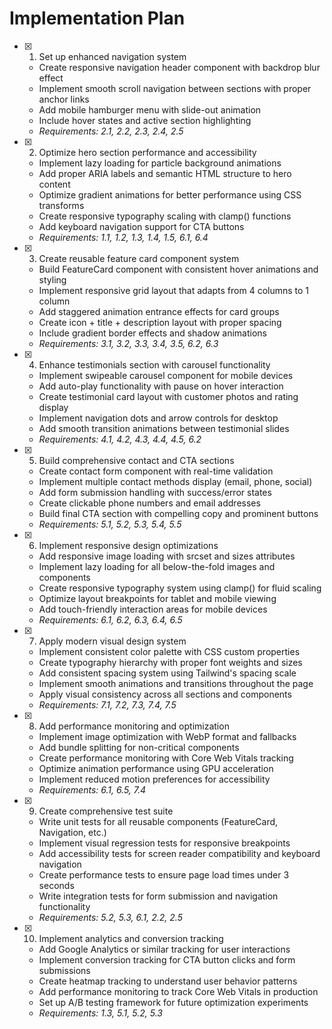 # Implementation Plan

- [x] 1. Set up enhanced navigation system



  - Create responsive navigation header component with backdrop blur effect
  - Implement smooth scroll navigation between sections with proper anchor links
  - Add mobile hamburger menu with slide-out animation
  - Include hover states and active section highlighting
  - _Requirements: 2.1, 2.2, 2.3, 2.4, 2.5_

- [x] 2. Optimize hero section performance and accessibility





  - Implement lazy loading for particle background animations
  - Add proper ARIA labels and semantic HTML structure to hero content
  - Optimize gradient animations for better performance using CSS transforms
  - Create responsive typography scaling with clamp() functions
  - Add keyboard navigation support for CTA buttons
  - _Requirements: 1.1, 1.2, 1.3, 1.4, 1.5, 6.1, 6.4_

- [x] 3. Create reusable feature card component system





  - Build FeatureCard component with consistent hover animations and styling
  - Implement responsive grid layout that adapts from 4 columns to 1 column
  - Add staggered animation entrance effects for card groups
  - Create icon + title + description layout with proper spacing
  - Include gradient border effects and shadow animations
  - _Requirements: 3.1, 3.2, 3.3, 3.4, 3.5, 6.2, 6.3_

- [x] 4. Enhance testimonials section with carousel functionality









  - Implement swipeable carousel component for mobile devices
  - Add auto-play functionality with pause on hover interaction
  - Create testimonial card layout with customer photos and rating display
  - Implement navigation dots and arrow controls for desktop
  - Add smooth transition animations between testimonial slides
  - _Requirements: 4.1, 4.2, 4.3, 4.4, 4.5, 6.2_

- [x] 5. Build comprehensive contact and CTA sections





  - Create contact form component with real-time validation
  - Implement multiple contact methods display (email, phone, social)
  - Add form submission handling with success/error states
  - Create clickable phone numbers and email addresses
  - Build final CTA section with compelling copy and prominent buttons
  - _Requirements: 5.1, 5.2, 5.3, 5.4, 5.5_

- [x] 6. Implement responsive design optimizations





  - Add responsive image loading with srcset and sizes attributes
  - Implement lazy loading for all below-the-fold images and components
  - Create responsive typography system using clamp() for fluid scaling
  - Optimize layout breakpoints for tablet and mobile viewing
  - Add touch-friendly interaction areas for mobile devices
  - _Requirements: 6.1, 6.2, 6.3, 6.4, 6.5_

- [x] 7. Apply modern visual design system





  - Implement consistent color palette with CSS custom properties
  - Create typography hierarchy with proper font weights and sizes
  - Add consistent spacing system using Tailwind's spacing scale
  - Implement smooth animations and transitions throughout the page
  - Apply visual consistency across all sections and components
  - _Requirements: 7.1, 7.2, 7.3, 7.4, 7.5_

- [x] 8. Add performance monitoring and optimization





  - Implement image optimization with WebP format and fallbacks
  - Add bundle splitting for non-critical components
  - Create performance monitoring with Core Web Vitals tracking
  - Optimize animation performance using GPU acceleration
  - Implement reduced motion preferences for accessibility
  - _Requirements: 6.1, 6.5, 7.4_

- [x] 9. Create comprehensive test suite





  - Write unit tests for all reusable components (FeatureCard, Navigation, etc.)
  - Implement visual regression tests for responsive breakpoints
  - Add accessibility tests for screen reader compatibility and keyboard navigation
  - Create performance tests to ensure page load times under 3 seconds
  - Write integration tests for form submission and navigation functionality
  - _Requirements: 5.2, 5.3, 6.1, 2.2, 2.5_

- [x] 10. Implement analytics and conversion tracking





  - Add Google Analytics or similar tracking for user interactions
  - Implement conversion tracking for CTA button clicks and form submissions
  - Create heatmap tracking to understand user behavior patterns
  - Add performance monitoring to track Core Web Vitals in production
  - Set up A/B testing framework for future optimization experiments
  - _Requirements: 1.3, 5.1, 5.2, 5.3_